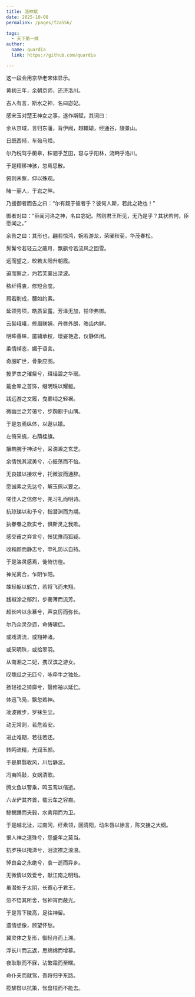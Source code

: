 ```yaml
---
title: 洛神赋
date: 2025-10-08
permalink: /pages/f2a556/

tags: 
  - 天下第一赋
author: 
  name: quardia
  link: https://github.com/quardia

---
```



<span class="jinghua">这一段会用京华老宋体显示。</span>



黄初三年，余朝京师，还济洛川。

古人有言，斯水之神，名曰宓妃。

感宋玉对楚王神女之事，遂作斯赋，其词曰：

余从京域，言归东藩，背伊阙，越轘辕，经通谷，陵景山。

日既西倾，车殆马烦。

尔乃税驾乎蘅皋，秣驷乎芝田，容与乎阳林，流眄乎洛川。

于是精移神骇，忽焉思散。

俯则未察，仰以殊观。

睹一丽人，于岩之畔。

乃援御者而告之曰：“尔有觌于彼者乎？彼何人斯，若此之艳也！”

御者对曰：“臣闻河洛之神，名曰宓妃。然则君王所见，无乃是乎？其状若何，臣愿闻之。”

余告之曰：其形也，翩若惊鸿，婉若游龙，荣曜秋菊，华茂春松。

髣髴兮若轻云之蔽月，飘飖兮若流风之回雪。

远而望之，皎若太阳升朝霞。

迫而察之，灼若芙蕖出渌波。

秾纤得衷，修短合度。

肩若削成，腰如约素。

延颈秀项，皓质呈露，芳泽无加，铅华弗御。

云髻峨峨，修眉联娟，丹唇外朗，皓齿内鲜。

明眸善睐，靥辅承权，瓌姿艳逸，仪静体闲。

柔情绰态，媚于语言。

奇服旷世，骨象应图。

披罗衣之璀粲兮，珥瑶碧之华琚。

戴金翠之首饰，缀明珠以耀躯。

践远游之文履，曳雾绡之轻裾。

微幽兰之芳蔼兮，步踟蹰于山隅。

于是忽焉纵体，以遨以嬉。

左倚采旄，右荫桂旗。

攘皓腕于神浒兮，采湍濑之玄芝。

余情悦其淑美兮，心振荡而不怡。

无良媒以接欢兮，托微波而通辞。

愿诚素之先达兮，解玉佩以要之。

嗟佳人之信修兮，羌习礼而明诗。

抗琼珶以和予兮，指潜渊而为期。

执眷眷之款实兮，惧斯灵之我欺。

感交甫之弃言兮，怅犹豫而狐疑。

收和颜而静志兮，申礼防以自持。

于是洛灵感焉，徙倚彷徨。

神光离合，乍阴乍阳。

竦轻躯以鹤立，若将飞而未翔。

践椒涂之郁烈，步蘅薄而流芳。

超长吟以永慕兮，声哀厉而弥长。

尔乃众灵杂遝，命俦啸侣。

或戏清流，或翔神渚。

或采明珠，或拾翠羽。

从南湘之二妃，携汉滨之游女。

叹匏瓜之无匹兮，咏牵牛之独处。

扬轻袿之猗靡兮，翳修袖以延伫。

体迅飞凫，飘忽若神。

凌波微步，罗袜生尘。

动无常则，若危若安。

进止难期，若往若还。

转眄流精，光润玉颜。

于是屏翳收风，川后静波。

冯夷鸣鼓，女娲清歌。

腾文鱼以警乘，鸣玉鸾以偕逝。

六龙俨其齐首，载云车之容裔。

鲸鲵踊而夹毂，水禽翔而为卫。

于是越北沚，过南冈，纡素领，回清阳，动朱唇以徐言，陈交接之大纲。

恨人神之道殊兮，怨盛年之莫当。

抗罗袂以掩涕兮，泪流襟之浪浪。

悼良会之永绝兮，哀一逝而异乡。

无微情以效爱兮，献江南之明珰。

虽潜处于太阴，长寄心于君王。

忽不悟其所舍，怅神宵而蔽光。

于是背下陵高，足往神留。

遗情想像，顾望怀愁。

冀灵体之复形，御轻舟而上溯。

浮长川而忘返，思绵绵而增慕。

夜耿耿而不寐，沾繁霜而至曙。

命仆夫而就驾，吾将归乎东路。

揽騑辔以抗策，怅盘桓而不能去。